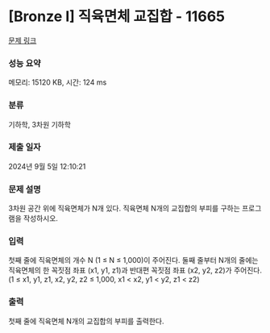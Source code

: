 # [Bronze I] 직육면체 교집합 - 11665 

[문제 링크](https://www.acmicpc.net/problem/11665) 

### 성능 요약

메모리: 15120 KB, 시간: 124 ms

### 분류

기하학, 3차원 기하학

### 제출 일자

2024년 9월 5일 12:10:21

### 문제 설명

<p>3차원 공간 위에 직육면체가 N개 있다. 직육면체 N개의 교집합의 부피를 구하는 프로그램을 작성하시오.</p>

### 입력 

 <p>첫째 줄에 직육면체의 개수 N (1 ≤ N ≤ 1,000)이 주어진다. 둘째 줄부터 N개의 줄에는 직육면체의 한 꼭짓점 좌표 (x1, y1, z1)과 반대편 꼭짓점 좌표 (x2, y2, z2)가 주어진다. (1 ≤ x1, y1, z1, x2, y2, z2 ≤ 1,000, x1 < x2, y1 < y2, z1 < z2)</p>

### 출력 

 <p>첫째 줄에 직육면체 N개의 교집합의 부피를 출력한다.</p>

